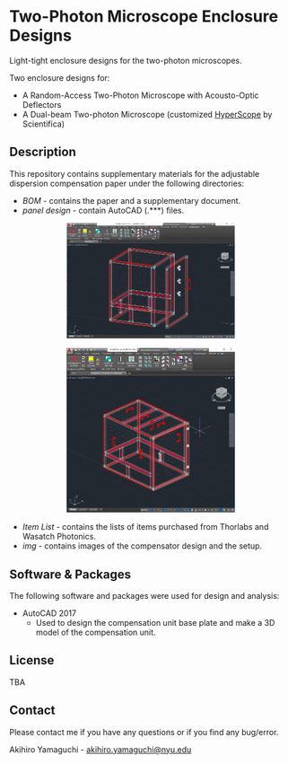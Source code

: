 # Two-Photon Microscope Enclosure Designs
Light-tight enclosure designs for the two-photon microscopes.

Two enclosure designs for:
- A Random-Access Two-Photon Microscope with Acousto-Optic Deflectors
- A Dual-beam Two-photon Microscope (customized [HyperScope](https://www.scientifica.uk.com/products/scientifica-hyperscope) by Scientifica)

## Description
This repository contains supplementary materials for the adjustable dispersion compensation paper under the following directories:
* *BOM* - contains the paper and a supplementary document.
* *panel design* - contain AutoCAD (.***) files.
>>
<p align="center">
	<img width="300" src="https://github.com/Y-Akihiro/2P-Microscope-Enclosure/blob/main/img/AOD-scope_enclosure.png">
</p>

<p align="center">
	<img width="300" src="https://github.com/Y-Akihiro/2P-Microscope-Enclosure/blob/main/img/HyperScope_enclosure.png">
</p>

* *Item List* - contains the lists of items purchased from Thorlabs and Wasatch Photonics.
* *img* - contains images of the compensator design and the setup.

## Software & Packages
The following software and packages were used for design and analysis:
* AutoCAD 2017
	* Used to design the compensation unit base plate and make a 3D model of the compensation unit.

## License
TBA

## Contact

Please contact me if you have any questions or if you find any bug/error.

Akihiro Yamaguchi - akihiro.yamaguchi@nyu.edu
